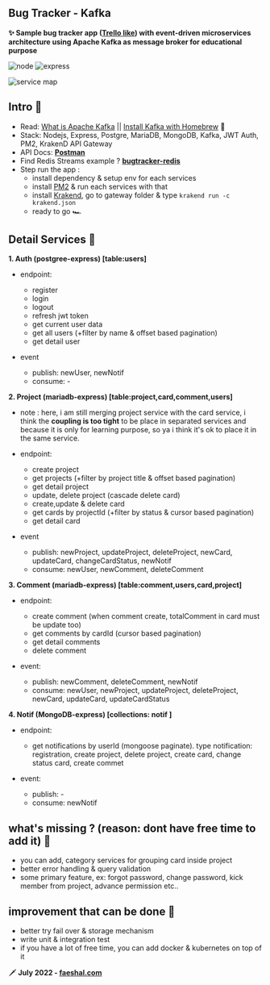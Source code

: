 ## Bug Tracker - Kafka

**✨ Sample bug tracker app ([Trello like](https://trello.com/en/tour)) with event-driven microservices architecture using Apache Kafka as message broker for educational purpose**

![node](https://img.shields.io/badge/node-16.13.0-brightgreen) ![express](https://img.shields.io/badge/Express-4.17.1-lightgrey)

![service map](https://i.postimg.cc/YSm7FsP4/bugtracker-drawio-drawio-1-1.png)

## Intro 🌴

- Read: [What is Apache Kafka](https://aws.amazon.com/msk/what-is-kafka/#:~:text=Why%20would%20you%20use%20Kafka,that%20consumes%20streams%20of%20data.) || [Install Kafka with Homebrew](https://www.conduktor.io/kafka/how-to-install-apache-kafka-on-mac-with-homebrew) 📕
- Stack: Nodejs, Express, Postgre, MariaDB, MongoDB, Kafka, JWT Auth, PM2, KrakenD API Gateway
- API Docs: **[Postman](https://www.getpostman.com/collections/33de3709312453dcdc95)**
- Find Redis Streams example ? **[bugtracker-redis](https://github.com/Faeshal/bugtracker-redis)**
- Step run the app :
  - install dependency & setup env for each services
  - install [PM2](https://pm2.keymetrics.io/docs/usage/quick-start/) & run each services with that
  - install [Krakend](https://www.krakend.io/docs/overview/installing/), go to gateway folder & type `krakend run -c krakend.json`
  - ready to go 🏎️

## Detail Services 🔅

**1. Auth (postgree-express) [table:users]**

- endpoint:

  - register
  - login
  - logout
  - refresh jwt token
  - get current user data
  - get all users (+filter by name & offset based pagination)
  - get detail user

- event
  - publish: newUser, newNotif
  - consume: -

**2. Project (mariadb-express) [table:project,card,comment,users]**

- note : here, i am still merging project service with the card service, i think the **coupling is too tight** to be place in separated services and because it is only for learning purpose, so ya i think it's ok to place it in the same service.

- endpoint:

  - create project
  - get projects (+filter by project title & offset based pagination)
  - get detail project
  - update, delete project (cascade delete card)
  - create,update & delete card
  - get cards by projectId (+filter by status & cursor based pagination)
  - get detail card

- event
  - publish: newProject, updateProject, deleteProject, newCard, updateCard, changeCardStatus, newNotif
  - consume: newUser, newComment, deleteComment

**3. Comment (mariadb-express) [table:comment,users,card,project]**

- endpoint:

  - create comment (when comment create, totalComment in card must be update too)
  - get comments by cardId (cursor based pagination)
  - get detail comments
  - delete comment

- event:
  - publish: newComment, deleteComment, newNotif
  - consume: newUser, newProject, updateProject, deleteProject, newCard, updateCard, updateCardStatus

**4. Notif (MongoDB-express) [collections: notif ]**

- endpoint:

  - get notifications by userId (mongoose paginate). type notification: registration, create project, delete project, create card, change status card, create commet

- event:
  - publish: -
  - consume: newNotif

## what's missing ? (reason: dont have free time to add it) 🙏

- you can add, category services for grouping card inside project
- better error handling & query validation
- some primary feature, ex: forgot password, change password, kick member from project, advance permission etc..

## improvement that can be done 🚧

- better try fail over & storage mechanism
- write unit & integration test
- if you have a lot of free time, you can add docker & kubernetes on top of it

🗡 **July 2022 - [faeshal.com](https://faeshal.com)**
